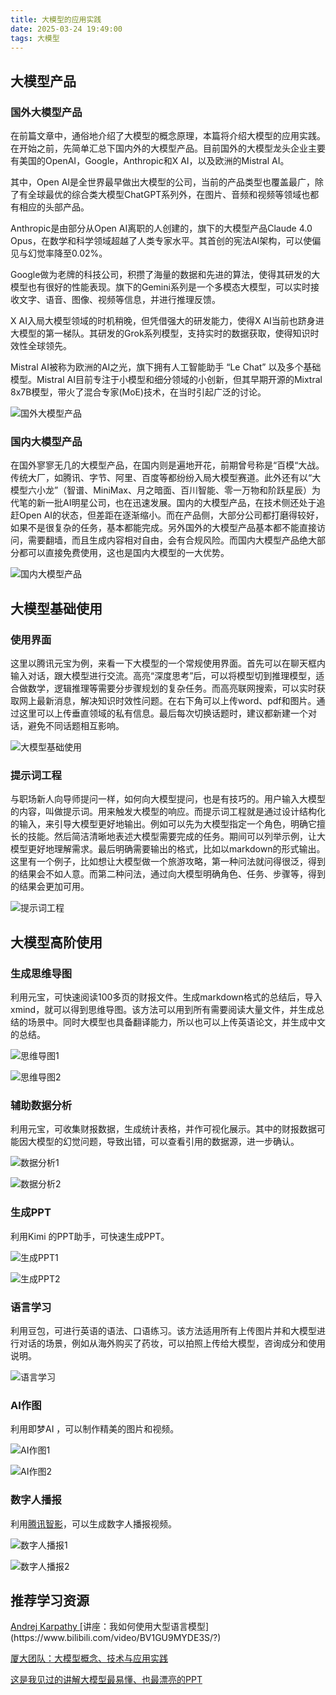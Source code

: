 ```yaml
---
title: 大模型的应用实践
date: 2025-03-24 19:49:00
tags: 大模型
---
```


## 大模型产品

### 国外大模型产品

在前篇文章中，通俗地介绍了大模型的概念原理，本篇将介绍大模型的应用实践。在开始之前，先简单汇总下国内外的大模型产品。目前国外的大模型龙头企业主要有美国的OpenAI，Google，Anthropic和X AI，以及欧洲的Mistral AI。

其中，Open AI是全世界最早做出大模型的公司，当前的产品类型也覆盖最广，除了有全球最优的综合类大模型ChatGPT系列外，在图片、音频和视频等领域也都有相应的头部产品。

Anthropic是由部分从Open AI离职的人创建的，旗下的大模型产品Claude 4.0 Opus，在数学和科学领域超越了人类专家水平。其首创的宪法AI架构，可以使偏见与幻觉率降至0.02%。

Google做为老牌的科技公司，积攒了海量的数据和先进的算法，使得其研发的大模型也有很好的性能表现。旗下的Gemini系列是一个多模态大模型，可以实时接收文字、语音、图像、视频等信息，并进行推理反馈。

X AI入局大模型领域的时机稍晚，但凭借强大的研发能力，使得X AI当前也跻身进大模型的第一梯队。其研发的Grok系列模型，支持实时的数据获取，使得知识时效性全球领先。

Mistral AI被称为欧洲的AI之光，旗下拥有人工智能助手 “Le Chat” 以及多个基础模型。Mistral AI目前专注于小模型和细分领域的小创新，但其早期开源的Mixtral 8x7B模型，带火了混合专家(MoE)技术，在当时引起广泛的讨论。

![国外大模型产品](https://dmrookie-1304531716.cos.ap-guangzhou.myqcloud.com/techblog/imgs/20250324202452609.webp)

### 国内大模型产品

在国外寥寥无几的大模型产品，在国内则是遍地开花，前期曾号称是“百模“大战。传统大厂，如腾讯、字节、阿里、百度等都纷纷入局大模型赛道。此外还有以“大模型六小龙”（智谱、MiniMax、月之暗面、百川智能、零一万物和阶跃星辰）为代笔的新一批AI明星公司，也在迅速发展。国内的大模型产品，在技术侧还处于追赶Open AI的状态，但差距在逐渐缩小。而在产品侧，大部分公司都打磨得较好，如果不是很复杂的任务，基本都能完成。另外国外的大模型产品基本都不能直接访问，需要翻墙，而且生成内容相对自由，会有合规风险。而国内大模型产品绝大部分都可以直接免费使用，这也是国内大模型的一大优势。

![国内大模型产品](https://dmrookie-1304531716.cos.ap-guangzhou.myqcloud.com/techblog/imgs/20250324232518394.webp)

## 大模型基础使用

### 使用界面

这里以腾讯元宝为例，来看一下大模型的一个常规使用界面。首先可以在聊天框内输入对话，跟大模型进行交流。高亮“深度思考”后，可以将模型切到推理模型，适合做数学，逻辑推理等需要分步骤规划的复杂任务。而高亮联网搜索，可以实时获取网上最新消息，解决知识时效性问题。在右下角可以上传word、pdf和图片。通过这里可以上传垂直领域的私有信息。最后每次切换话题时，建议都新建一个对话，避免不同话题相互影响。

![大模型基础使用](https://dmrookie-1304531716.cos.ap-guangzhou.myqcloud.com/techblog/imgs/20250324232858262.webp)

### 提示词工程

与职场新人向导师提问一样，如何向大模型提问，也是有技巧的。用户输入大模型的内容，叫做提示词。用来触发大模型的响应。而提示词工程就是通过设计结构化的输入，来引导大模型更好地输出。例如可以先为大模型指定一个角色，明确它擅长的技能。然后简洁清晰地表述大模型需要完成的任务。期间可以列举示例，让大模型更好地理解需求。最后明确需要输出的格式，比如以markdown的形式输出。 这里有一个例子，比如想让大模型做一个旅游攻略，第一种问法就问得很泛，得到的结果会不如人意。而第二种问法，通过向大模型明确角色、任务、步骤等，得到的结果会更加可用。

![提示词工程](https://dmrookie-1304531716.cos.ap-guangzhou.myqcloud.com/techblog/imgs/20250325092213705.webp)

## 大模型高阶使用

### 生成思维导图

利用元宝，可快速阅读100多页的财报文件。生成markdown格式的总结后，导入xmind，就可以得到思维导图。该方法可以用到所有需要阅读大量文件，并生成总结的场景中。同时大模型也具备翻译能力，所以也可以上传英语论文，并生成中文的总结。

![思维导图1](https://dmrookie-1304531716.cos.ap-guangzhou.myqcloud.com/techblog/imgs/20250325210855531.webp)

![思维导图2](https://dmrookie-1304531716.cos.ap-guangzhou.myqcloud.com/techblog/imgs/20250325210955655.webp)

### 辅助数据分析

利用元宝，可收集财报数据，生成统计表格，并作可视化展示。其中的财报数据可能因大模型的幻觉问题，导致出错，可以查看引用的数据源，进一步确认。

![数据分析1](https://dmrookie-1304531716.cos.ap-guangzhou.myqcloud.com/techblog/imgs/20250325211807658.webp)

![数据分析2](https://dmrookie-1304531716.cos.ap-guangzhou.myqcloud.com/techblog/imgs/20250325211706339.webp)

### 生成PPT

利用Kimi 的PPT助手，可快速生成PPT。

![生成PPT1](https://dmrookie-1304531716.cos.ap-guangzhou.myqcloud.com/techblog/imgs/20250325211915562.webp)

![生成PPT2](https://dmrookie-1304531716.cos.ap-guangzhou.myqcloud.com/techblog/imgs/20250325212000711.webp)

### 语言学习

利用豆包，可进行英语的语法、口语练习。该方法适用所有上传图片并和大模型进行对话的场景，例如从海外购买了药妆，可以拍照上传给大模型，咨询成分和使用说明。

![语言学习](https://dmrookie-1304531716.cos.ap-guangzhou.myqcloud.com/techblog/imgs/20250325212047143.webp)

### AI作图

利用即梦AI ，可以制作精美的图片和视频。

![AI作图1](https://dmrookie-1304531716.cos.ap-guangzhou.myqcloud.com/techblog/imgs/20250325212129480.webp)

![AI作图2](https://dmrookie-1304531716.cos.ap-guangzhou.myqcloud.com/techblog/imgs/20250325212151645.webp)

### 数字人播报

利用[腾讯智影](https://zenvideo.qq.com/)，可以生成数字人播报视频。

![数字人播报1](https://dmrookie-1304531716.cos.ap-guangzhou.myqcloud.com/techblog/imgs/20250325212239881.webp)

![数字人播报2](https://dmrookie-1304531716.cos.ap-guangzhou.myqcloud.com/techblog/imgs/20250325212302573.webp)







## 推荐学习资源

[Andrej Karpathy ](https://www.bilibili.com/video/BV1GU9MYDE3S/?)[讲座：我如何使用大型语言模型](https://www.bilibili.com/video/BV1GU9MYDE3S/?)

[厦大团队：大模型概念、技术与应用实践](https://dblab.xmu.edu.cn/post/2025021001/)

[这是我见过的讲解大模型最易懂、也最漂亮的](https://mp.weixin.qq.com/s/Qfai9ctoPCPDR31Kxtx3wg)[PPT](https://mp.weixin.qq.com/s/Qfai9ctoPCPDR31Kxtx3wg)

